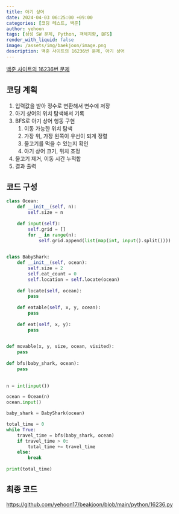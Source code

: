```yaml
---
title: 아기 상어
date: 2024-04-03 06:25:00 +09:00
categories: [코딩 테스트, 백준]
author: yehoon
tags: [삼성 SW 문제, Python, 객체지향, BFS]
render_with_liquid: false
image: /assets/img/baekjoon/image.png
description: 백준 사이트의 16236번 문제, 아기 상어
---
```


[백준 사이트의 16236번 문제](https://www.acmicpc.net/problem/16236)

## 코딩 계획
1. 입력값을 받아 정수로 변환해서 변수에 저장
2. 아기 상어의 위치 탐색해서 기록
3. BFS로 아기 상어 행동 구현
   1. 이동 가능한 위치 탐색 
   2. 가장 위, 가장 왼쪽이 우선이 되게 정렬
   3. 물고기를 먹을 수 있는지 확인
   4. 아기 상어 크기, 위치 조정
4. 물고기 제거, 이동 시간 누적합
5. 결과 출력


## 코드 구성
```python 
class Ocean:
    def __init__(self, n):
        self.size = n
        
    def input(self):
        self.grid = []
        for _ in range(n):
            self.grid.append(list(map(int, input().split())))

        
class BabyShark:
    def __init__(self, ocean):
        self.size = 2
        self.eat_count = 0
        self.location = self.locate(ocean)
        
    def locate(self, ocean):
        pass
                
    def eatable(self, x, y, ocean):
        pass
        
    def eat(self, x, y):
        pass
        

def movable(x, y, size, ocean, visited):
    pass
    
def bfs(baby_shark, ocean):
    pass    
        
        
n = int(input())

ocean = Ocean(n)
ocean.input()

baby_shark = BabyShark(ocean)

total_time = 0
while True:
    travel_time = bfs(baby_shark, ocean)
    if travel_time > 0:
        total_time += travel_time
    else:
        break
    
print(total_time)
```

## 최종 코드
<https://github.com/yehoon17/beakjoon/blob/main/python/16236.py>
